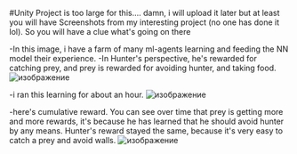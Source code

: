 #Unity Project is too large for this....
  damn, i will upload it later but at least you will have Screenshots from my interesting project (no one has done it lol). So you will have a clue what's going on there


-In this image, i have a farm of many ml-agents learning and feeding the NN model their experience.
-In Hunter's perspective, he's rewarded for catching prey, and prey is rewarded for avoiding hunter, and taking food. 
![изображение](https://github.com/aizeld/Hunter_Prey_ML_Agents_Unity/assets/112880067/b66fdc86-d93c-4543-b3fa-5a187a45e368)



-i ran this learning for about an hour. 
![изображение](https://github.com/aizeld/Hunter_Prey_ML_Agents_Unity/assets/112880067/2315f9b5-119f-4c8c-8679-90d84c04b7be)



-here's cumulative reward. You can see over time that prey is getting more and more rewards, it's because he has learned that
  he should avoid hunter by any means. Hunter's reward stayed the same, because it's very easy to catch a prey and avoid walls. 
![изображение](https://github.com/aizeld/Hunter_Prey_ML_Agents_Unity/assets/112880067/350f1be0-bbb4-4d74-9119-3753ec8aeb48)

